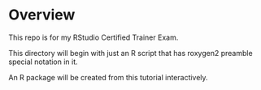 # Overview

This repo is for my RStudio Certified Trainer Exam. 

This directory will begin with just an R script that has roxygen2 preamble special notation in it. 

An R package will be created from this tutorial interactively.

